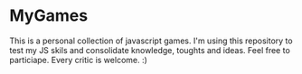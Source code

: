 # MyGames
This is a personal collection of javascript games.
I'm using this repository to test my 
JS skils and consolidate knowledge, toughts and ideas.
Feel free to particiape. Every critic is welcome. :)
